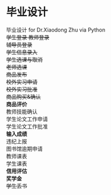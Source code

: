 # 毕业设计
毕业设计 for Dr.Xiaodong Zhu via Python  
~~学生登录 
教师登录  
辅导员登录  
学生信息录入  
学生选课与取消  
老师选课  
商品发布  
校外实习申请  
校外实习批准~~  
~~商品购买&确认~~  
**商品评价**  
教师技能确认  
学生论文工作申请  
学生论文工作批准  
**输入成绩**  
违纪上报  
图书馆逾期申请  
教师课表  
学生课表  
**信用评估**  
**奖学金**  
~~学生丢书~~  



